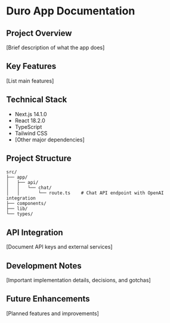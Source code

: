 # Duro App Documentation

## Project Overview
[Brief description of what the app does]

## Key Features
[List main features]

## Technical Stack
- Next.js 14.1.0
- React 18.2.0
- TypeScript
- Tailwind CSS
- [Other major dependencies]

## Project Structure
```
src/
├── app/
│   ├── api/
│   │   └── chat/
│   │       └── route.ts    # Chat API endpoint with OpenAI integration
├── components/
├── lib/
└── types/
```

## API Integration
[Document API keys and external services]

## Development Notes
[Important implementation details, decisions, and gotchas]

## Future Enhancements
[Planned features and improvements] 